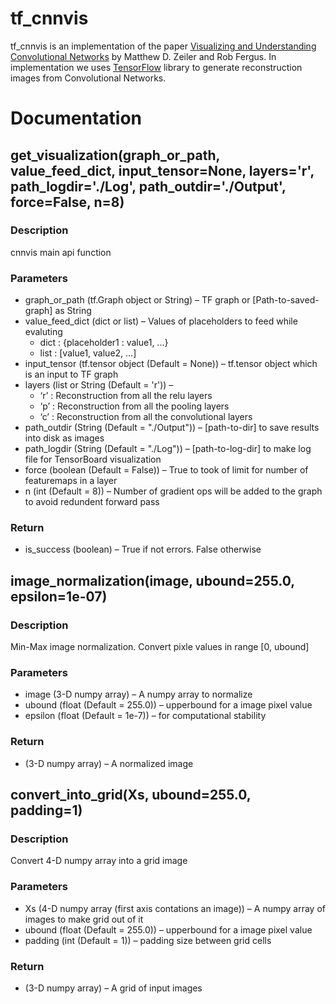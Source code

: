# tf_cnnvis

tf_cnnvis is an implementation of the paper [Visualizing and Understanding Convolutional Networks](https://www.cs.nyu.edu/~fergus/papers/zeilerECCV2014.pdf) by Matthew D. Zeiler and Rob Fergus. In implementation we uses [TensorFlow](https://www.tensorflow.org/) library to generate reconstruction images from Convolutional Networks.

# Documentation
## get_visualization(graph_or_path, value_feed_dict, input_tensor=None, layers='r', path_logdir='./Log', path_outdir='./Output', force=False, n=8) 
### Description
cnnvis main api function
### Parameters
* graph_or_path (tf.Graph object or String) – TF graph or [Path-to-saved-graph] as String
* value_feed_dict (dict or list) – Values of placeholders to feed while evaluting
    * dict : {placeholder1 : value1, ...}
    * list : [value1, value2, ...]
* input_tensor (tf.tensor object (Default = None)) – tf.tensor object which is an input to TF graph
* layers (list or String (Default = 'r')) – 
    * ‘r’ : Reconstruction from all the relu layers 
    * ‘p’ : Reconstruction from all the pooling layers 
    * ‘c’ : Reconstruction from all the convolutional layers
* path_outdir (String (Default = "./Output")) – [path-to-dir] to save results into disk as images
* path_logdir (String (Default = "./Log")) – [path-to-log-dir] to make log file for TensorBoard visualization
* force (boolean (Default = False)) – True to took of limit for number of featuremaps in a layer
* n (int (Default = 8)) – Number of gradient ops will be added to the graph to avoid redundent forward pass

### Return
* is_success (boolean) – True if not errors. False otherwise

## image_normalization(image, ubound=255.0, epsilon=1e-07)
### Description
Min-Max image normalization. Convert pixle values in range [0, ubound]
### Parameters
* image (3-D numpy array) – A numpy array to normalize
* ubound (float (Default = 255.0)) – upperbound for a image pixel value
* epsilon (float (Default = 1e-7)) – for computational stability

### Return
* (3-D numpy array) – A normalized image

## convert_into_grid(Xs, ubound=255.0, padding=1)
### Description
Convert 4-D numpy array into a grid image
### Parameters
* Xs (4-D numpy array (first axis contations an image)) – A numpy array of images to make grid out of it
* ubound (float (Default = 255.0)) – upperbound for a image pixel value
* padding (int (Default = 1)) – padding size between grid cells

### Return
* (3-D numpy array) – A grid of input images
